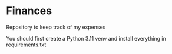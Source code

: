 # Finances
Repository to keep track of my expenses

You should first create a Python 3.11 venv and install everything in requirements.txt
